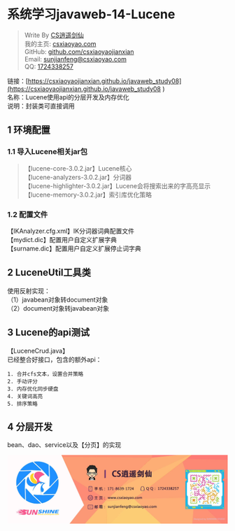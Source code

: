 # 系统学习javaweb-14-Lucene

> Write By [CS逍遥剑仙](http://home.ustc.edu.cn/~cssjf/)   
> 我的主页: [csxiaoyao.com](https://csxiaoyao.com)   
> GitHub: [github.com/csxiaoyaojianxian](https://github.com/csxiaoyaojianxian)   
> Email: [sunjianfeng@csxiaoyao.com](mailto:sunjianfeng@csxiaoyao.com)  
> QQ: [1724338257](http://wpa.qq.com/msgrd?uin=1724338257&site=qq&menu=yes)

链接：[https://csxiaoyaojianxian.github.io/javaweb_study08](https://csxiaoyaojianxian.github.io/javaweb_study08 )  
名称：Lucene使用api的分层开发及内存优化  
说明：封装类可直接调用  
## 1 环境配置
### 1.1 导入Lucene相关jar包
>【lucene-core-3.0.2.jar】Lucene核心  
【lucene-analyzers-3.0.2.jar】分词器  
【lucene-highlighter-3.0.2.jar】Lucene会将搜索出来的字高亮显示  
【lucene-memory-3.0.2.jar】索引库优化策略  

### 1.2 配置文件
【IKAnalyzer.cfg.xml】IK分词器词典配置文件  
【mydict.dic】配置用户自定义扩展字典  
【surname.dic】配置用户自定义扩展停止词字典  
## 2 LuceneUtil工具类
使用反射实现：  
（1）javabean对象转document对象  
（2）document对象转javabean对象  
## 3 Lucene的api测试
【LuceneCrud.java】  
已经整合好接口，包含的额外api：  
```
1. 合并cfs文本，设置合并策略  
2. 手动评分  
3. 内存优化同步硬盘  
4. 关键词高亮  
5. 排序策略  
```
## 4 分层开发
bean、dao、service以及【分页】的实现

![sign](https://raw.githubusercontent.com/csxiaoyaojianxian/ImageHosting/master/img/sign.jpg)